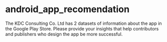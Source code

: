 # android_app_recomendation

The KDC Consulting Co. Ltd has 2 datasets of information about the app in the Google Play Store.
Please provide your insights that help contributors and publishers who design the app be more successful.

